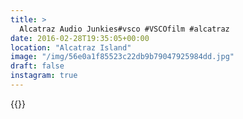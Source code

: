 ```yaml
---
title: >
  Alcatraz Audio Junkies#vsco #VSCOfilm #alcatraz
date: 2016-02-28T19:35:05+00:00
location: "Alcatraz Island"
image: "/img/56e0a1f85523c22db9b79047925984dd.jpg"
draft: false
instagram: true
---
```


{{<photo src="/img/56e0a1f85523c22db9b79047925984dd.jpg">}}
